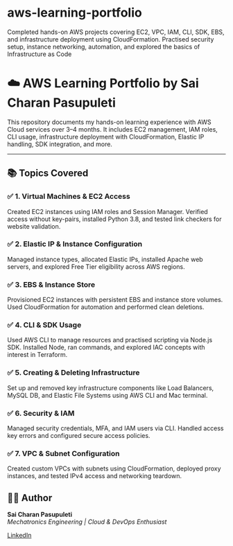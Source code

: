 # aws-learning-portfolio
Completed hands-on AWS projects covering EC2, VPC, IAM, CLI, SDK, EBS, and infrastructure deployment using CloudFormation. Practised security setup, instance networking, automation, and explored the basics of Infrastructure as Code

# ☁️ AWS Learning Portfolio by Sai Charan Pasupuleti

This repository documents my hands-on learning experience with AWS Cloud services over 3–4 months. It includes EC2 management, IAM roles, CLI usage, infrastructure deployment with CloudFormation, Elastic IP handling, SDK integration, and more.

---

## 📚 Topics Covered

### ✅ 1. Virtual Machines & EC2 Access
Created EC2 instances using IAM roles and Session Manager. Verified access without key-pairs, installed Python 3.8, and tested link checkers for website validation.

### ✅ 2. Elastic IP & Instance Configuration
Managed instance types, allocated Elastic IPs, installed Apache web servers, and explored Free Tier eligibility across AWS regions.

### ✅ 3. EBS & Instance Store
Provisioned EC2 instances with persistent EBS and instance store volumes. Used CloudFormation for automation and performed clean deletions.

### ✅ 4. CLI & SDK Usage
Used AWS CLI to manage resources and practised scripting via Node.js SDK. Installed Node, ran commands, and explored IAC concepts with interest in Terraform.

### ✅ 5. Creating & Deleting Infrastructure
Set up and removed key infrastructure components like Load Balancers, MySQL DB, and Elastic File Systems using AWS CLI and Mac terminal.

### ✅ 6. Security & IAM
Managed security credentials, MFA, and IAM users via CLI. Handled access key errors and configured secure access policies.

### ✅ 7. VPC & Subnet Configuration
Created custom VPCs with subnets using CloudFormation, deployed proxy instances, and tested IPv4 access and networking teardown.



## 🙋‍♂️ Author
**Sai Charan Pasupuleti**  
_Mechatronics Engineering | Cloud & DevOps Enthusiast_

[LinkedIn](https://www.linkedin.com/in/saicharanpasupuleti)
